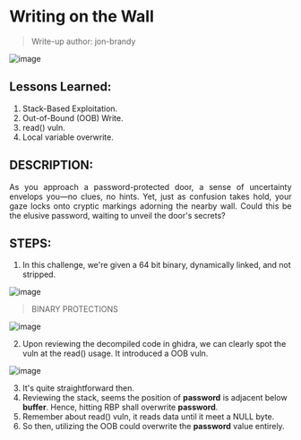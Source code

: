 # Writing on the Wall
> Write-up author: jon-brandy

![image](https://github.com/jon-brandy/hackthebox/assets/70703371/d24cac08-522a-4ee3-8295-b10a354eb6eb)


## Lessons Learned:
1. Stack-Based Exploitation.
2. Out-of-Bound (OOB) Write.
3. read() vuln.
4. Local variable overwrite.

## DESCRIPTION:
<p align="justify">As you approach a password-protected door, a sense of uncertainty envelops you—no clues, no hints. Yet, just as confusion takes hold, your gaze locks onto cryptic markings adorning the nearby wall. Could this be the elusive password, waiting to unveil the door's secrets?</p>

## STEPS:
1. In this challenge, we're given a 64 bit binary, dynamically linked, and not stripped.

![image](https://github.com/jon-brandy/hackthebox/assets/70703371/3ee7ab91-a225-49b5-905c-4efbfa5c2190)


> BINARY PROTECTIONS

![image](https://github.com/jon-brandy/hackthebox/assets/70703371/0f7df9ca-e75c-44bc-9f79-d2d1de4fb592)


2. Upon reviewing the decompiled code in ghidra, we can clearly spot the vuln at the read() usage. It introduced a OOB vuln.

![image](https://github.com/jon-brandy/hackthebox/assets/70703371/cb41ecaf-6ff5-44d2-95a3-a917fc690d96)


3. It's quite straightforward then.
4. Reviewing the stack, seems the position of **password** is adjacent below **buffer**. Hence, hitting RBP shall overwrite **password**.
5. Remember about read() vuln, it reads data until it meet a NULL byte.
6. So then, utilizing the OOB could overwrite the **password** value entirely.
